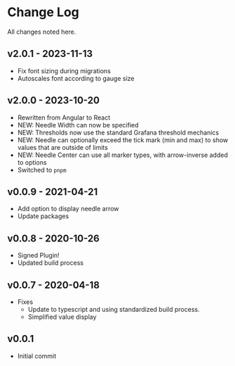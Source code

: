 # Change Log

All changes noted here.

## v2.0.1 - 2023-11-13

- Fix font sizing during migrations
- Autoscales font according to gauge size

## v2.0.0 - 2023-10-20

- Rewritten from Angular to React
- NEW: Needle Width can now be specified
- NEW: Thresholds now use the standard Grafana threshold mechanics
- NEW: Needle can optionally exceed the tick mark (min and max) to show values
       that are outside of limits
- NEW: Needle Center can use all marker types, with arrow-inverse added to options
- Switched to `pnpm`

## v0.0.9 - 2021-04-21

- Add option to display needle arrow
- Update packages

## v0.0.8 - 2020-10-26

- Signed Plugin!
- Updated build process

## v0.0.7 - 2020-04-18

- Fixes
  - Update to typescript and using standardized build process.
  - Simplified value display

## v0.0.1

- Initial commit
